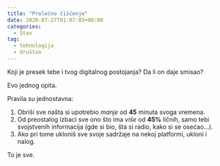 ```yaml
---
title: "Prolećno čišćenje"
date: 2020-07-27T01:07:03+00:00
categories:
  - Stav
tag:
  - tehnologija
  - društvo
---
```


Koji je presek tebe i tvog digitalnog postojanja? Da li on daje smisao?

Evo jednog opita.

<!--more-->

Pravila su jednostavna:

1. Obriši sve našta si upotrebio _manje_ od **45** minuta svoga vremena.
2. Od preostalog izbaci sve ono što ima _više_ od **45%** ličnih, samo tebi svojstvenih informacija (gde si bio, šta si radio, kako si se osećao...).
3. Ako pri tome ukloniš sve svoje sadržaje na nekoj platformi, ukloni i nalog.

To je sve.
